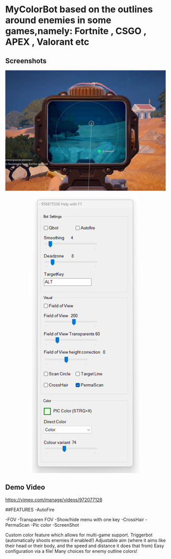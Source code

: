 # MyColorBot based on the outlines around enemies in some games,namely: Fortnite , CSGO , APEX , Valorant etc

## Screenshots


<p align="center">
  <img src="Screenshot 2024-06-30 003005.jpg" widht="100%" />
</p>

<p align="center">
  <img src="Screenshot 2024-06-30 122903.png" widht="100%" />
</p>


## Demo Video
https://vimeo.com/manage/videos/972077128



##FEATURES
-AutoFire 

-FOV
-Transparen FOV
-Show/hide menu with one key
-CrossHair
-PermaScan
-Pic color
-ScreenShot

Custom color feature which allows for multi-game support.
Triggerbot (automatically shoots enemies if enabled!)
Adjustable aim (where it aims like their head or their body, and the speed and distance it does that from)
Easy configuration via a file!
Many choices for enemy outline colors!
